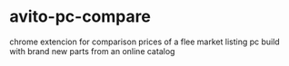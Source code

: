 # avito-pc-compare
chrome extencion for comparison prices of a flee market listing pc build with brand new parts from an online catalog
